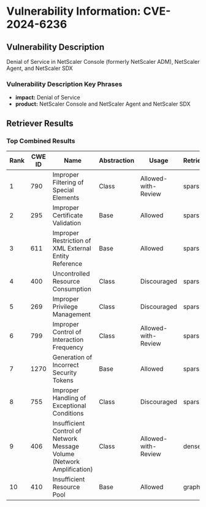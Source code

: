 # Vulnerability Information: CVE-2024-6236

## Vulnerability Description
Denial of Service in NetScaler Console (formerly NetScaler ADM), NetScaler Agent, and NetScaler SDX

### Vulnerability Description Key Phrases
- **impact:** Denial of Service
- **product:** NetScaler Console and NetScaler Agent and NetScaler SDX

## Retriever Results

### Top Combined Results

| Rank | CWE ID | Name | Abstraction | Usage  | Retrievers | Individual Scores |
|------|--------|------|-------------|-------|------------|-------------------|
| 1 | 790 | Improper Filtering of Special Elements | Class | Allowed-with-Review | sparse | 0.021 |
| 2 | 295 | Improper Certificate Validation | Base | Allowed | sparse | 0.020 |
| 3 | 611 | Improper Restriction of XML External Entity Reference | Base | Allowed | sparse | 0.020 |
| 4 | 400 | Uncontrolled Resource Consumption | Class | Discouraged | sparse | 0.020 |
| 5 | 269 | Improper Privilege Management | Class | Discouraged | sparse | 0.019 |
| 6 | 799 | Improper Control of Interaction Frequency | Class | Allowed-with-Review | sparse | 0.018 |
| 7 | 1270 | Generation of Incorrect Security Tokens | Base | Allowed | sparse | 0.018 |
| 8 | 755 | Improper Handling of Exceptional Conditions | Class | Discouraged | sparse | 0.018 |
| 9 | 406 | Insufficient Control of Network Message Volume (Network Amplification) | Class | Allowed-with-Review | dense | 0.456 |
| 10 | 410 | Insufficient Resource Pool | Base | Allowed | graph | 0.003 |

